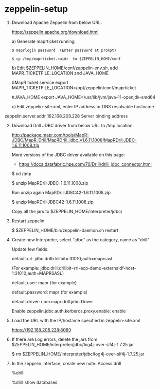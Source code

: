 # zeppelin-setup

1) Download Apache Zeppelin from below URL. 

   https://zeppelin.apache.org/download.html

   a)  Generate maprticket running
   
       $ maprlogin password  (Enter password at prompt)
       
       $ cp /tmp/maprticket.<uid>  to $ZEPPELIN_HOME/conf

   b) Edit $ZEPPELIN_HOME/conf/zeppelin-env.sh, add MAPR_TICKETFILE_LOCATION and JAVA_HOME
   
   #MapR ticket service
   export MAPR_TICKETFILE_LOCATION=/opt/zeppelin/conf/maprticket
   
   #JAVA_HOME
   export JAVA_HOME=/usr/lib/jvm/java-11-openjdk-amd64

   c) Edit zeppelin-site.xml, enter IP address or DNS resolvable hostname 
   
  <property>
   <name>zeppelin.server.addr</name>
   <value>192.168.208.228</value>
   <description>Server binding address</description>
  </property>


2) Download Drill JDBC driver from below URL to /tmp location.

   http://package.mapr.com/tools/MapR-JDBC/MapR_Drill/MapRDrill_jdbc_v1.6.11.1008/MapRDrillJDBC-1.6.11.1008.zip
   
   More versions of the JDBC driver available on this page:
   - https://docs.datafabric.hpe.com/70/Drill/drill_jdbc_connector.html 
   
   $ cd /tmp
   
   $ unzip MapRDrillJDBC-1.6.11.1008.zip
   
   Run unzip again MapRDrillJDBC42-1.6.11.1008.zip 
   
   $ unzip MapRDrillJDBC42-1.6.11.1008.zip
   
   Copy all the jars to $ZEPPELIN_HOME/interpreter/jdbc/

3) Restart zeppelin

   $ $ZEPPELIN_HOME/bin/zeppelin-daemon.sh restart

4) Create new Interpreter, select "jdbc" as the category, name as "drill"
   
   Update few fields:
   
   default.url: jdbc:drill:drillbit=<hostname>:31010;auth=maprsasl

    (For example: jdbc:drill:drillbit=rrl-ecp-demo-externaldf-host-1:31010;auth=MAPRSASL)

   default.user: mapr (for example)
   
   default.password: mapr (for example)
   
   default.driver: com.mapr.drill.jdbc.Driver
   
   Enable zeppelin.jdbc.auth.kerberos.proxy.enable: enable
 
4) Load the URL with the IP/hostame specified in zeppelin-site.xml
   
   https://192.168.208.228:8080

5) If there are Log errors, delete the jars from $ZEPPELIN_HOME/interpreter/jdbc/log4j-over-slf4j-1.7.25.jar 
   
   $ rm $ZEPPELIN_HOME/interpreter/jdbc/log4j-over-slf4j-1.7.25.jar 

6) In the zeppelin interface, create new note. Access drill 
   
   %drill
   
   %drill show databases
   
   
